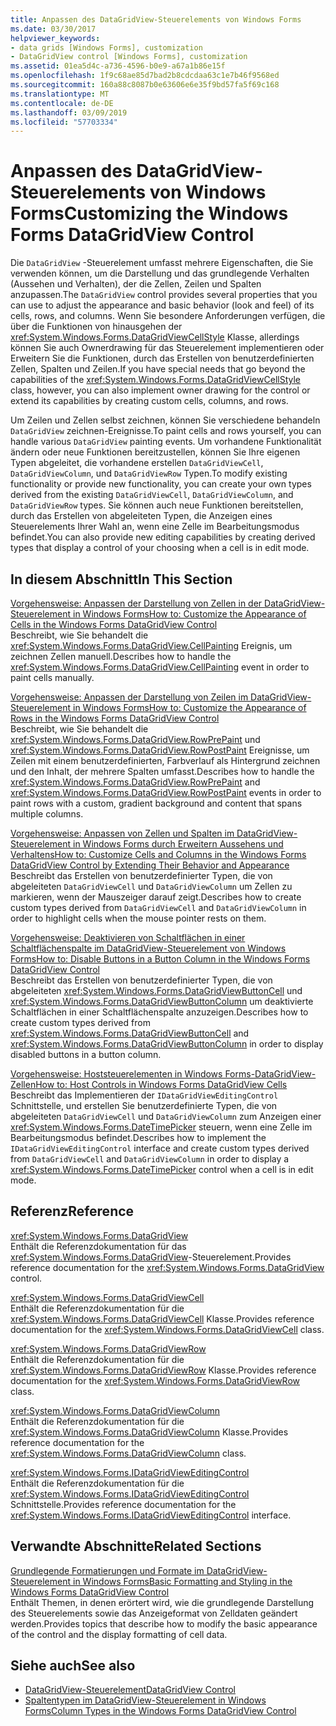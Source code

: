 ```yaml
---
title: Anpassen des DataGridView-Steuerelements von Windows Forms
ms.date: 03/30/2017
helpviewer_keywords:
- data grids [Windows Forms], customization
- DataGridView control [Windows Forms], customization
ms.assetid: 01ea5d4c-a736-4596-b0e9-a67a1b86e15f
ms.openlocfilehash: 1f9c68ae85d7bad2b8cdcdaa63c1e7b46f9568ed
ms.sourcegitcommit: 160a88c8087b0e63606e6e35f9bd57fa5f69c168
ms.translationtype: MT
ms.contentlocale: de-DE
ms.lasthandoff: 03/09/2019
ms.locfileid: "57703334"
---
```

# <a name="customizing-the-windows-forms-datagridview-control"></a><span data-ttu-id="2388a-102">Anpassen des DataGridView-Steuerelements von Windows Forms</span><span class="sxs-lookup"><span data-stu-id="2388a-102">Customizing the Windows Forms DataGridView Control</span></span>
<span data-ttu-id="2388a-103">Die `DataGridView` -Steuerelement umfasst mehrere Eigenschaften, die Sie verwenden können, um die Darstellung und das grundlegende Verhalten (Aussehen und Verhalten), der die Zellen, Zeilen und Spalten anzupassen.</span><span class="sxs-lookup"><span data-stu-id="2388a-103">The `DataGridView` control provides several properties that you can use to adjust the appearance and basic behavior (look and feel) of its cells, rows, and columns.</span></span> <span data-ttu-id="2388a-104">Wenn Sie besondere Anforderungen verfügen, die über die Funktionen von hinausgehen der <xref:System.Windows.Forms.DataGridViewCellStyle> Klasse, allerdings können Sie auch Ownerdrawing für das Steuerelement implementieren oder Erweitern Sie die Funktionen, durch das Erstellen von benutzerdefinierten Zellen, Spalten und Zeilen.</span><span class="sxs-lookup"><span data-stu-id="2388a-104">If you have special needs that go beyond the capabilities of the <xref:System.Windows.Forms.DataGridViewCellStyle> class, however, you can also implement owner drawing for the control or extend its capabilities by creating custom cells, columns, and rows.</span></span>  
  
 <span data-ttu-id="2388a-105">Um Zeilen und Zellen selbst zeichnen, können Sie verschiedene behandeln `DataGridView` zeichnen-Ereignisse.</span><span class="sxs-lookup"><span data-stu-id="2388a-105">To paint cells and rows yourself, you can handle various `DataGridView` painting events.</span></span> <span data-ttu-id="2388a-106">Um vorhandene Funktionalität ändern oder neue Funktionen bereitzustellen, können Sie Ihre eigenen Typen abgeleitet, die vorhandene erstellen `DataGridViewCell`, `DataGridViewColumn`, und `DataGridViewRow` Typen.</span><span class="sxs-lookup"><span data-stu-id="2388a-106">To modify existing functionality or provide new functionality, you can create your own types derived from the existing `DataGridViewCell`, `DataGridViewColumn`, and `DataGridViewRow` types.</span></span> <span data-ttu-id="2388a-107">Sie können auch neue Funktionen bereitstellen, durch das Erstellen von abgeleiteten Typen, die Anzeigen eines Steuerelements Ihrer Wahl an, wenn eine Zelle im Bearbeitungsmodus befindet.</span><span class="sxs-lookup"><span data-stu-id="2388a-107">You can also provide new editing capabilities by creating derived types that display a control of your choosing when a cell is in edit mode.</span></span>  
  
## <a name="in-this-section"></a><span data-ttu-id="2388a-108">In diesem Abschnitt</span><span class="sxs-lookup"><span data-stu-id="2388a-108">In This Section</span></span>  
 [<span data-ttu-id="2388a-109">Vorgehensweise: Anpassen der Darstellung von Zellen in der DataGridView-Steuerelement in Windows Forms</span><span class="sxs-lookup"><span data-stu-id="2388a-109">How to: Customize the Appearance of Cells in the Windows Forms DataGridView Control</span></span>](customize-the-appearance-of-cells-in-the-datagrid.md)  
 <span data-ttu-id="2388a-110">Beschreibt, wie Sie behandelt die <xref:System.Windows.Forms.DataGridView.CellPainting> Ereignis, um zeichnen Zellen manuell.</span><span class="sxs-lookup"><span data-stu-id="2388a-110">Describes how to handle the <xref:System.Windows.Forms.DataGridView.CellPainting> event in order to paint cells manually.</span></span>  
  
 [<span data-ttu-id="2388a-111">Vorgehensweise: Anpassen der Darstellung von Zeilen im DataGridView-Steuerelement in Windows Forms</span><span class="sxs-lookup"><span data-stu-id="2388a-111">How to: Customize the Appearance of Rows in the Windows Forms DataGridView Control</span></span>](customize-the-appearance-of-rows-in-the-datagrid.md)  
 <span data-ttu-id="2388a-112">Beschreibt, wie Sie behandelt die <xref:System.Windows.Forms.DataGridView.RowPrePaint> und <xref:System.Windows.Forms.DataGridView.RowPostPaint> Ereignisse, um Zeilen mit einem benutzerdefinierten, Farbverlauf als Hintergrund zeichnen und den Inhalt, der mehrere Spalten umfasst.</span><span class="sxs-lookup"><span data-stu-id="2388a-112">Describes how to handle the <xref:System.Windows.Forms.DataGridView.RowPrePaint> and <xref:System.Windows.Forms.DataGridView.RowPostPaint> events in order to paint rows with a custom, gradient background and content that spans multiple columns.</span></span>  
  
 [<span data-ttu-id="2388a-113">Vorgehensweise: Anpassen von Zellen und Spalten im DataGridView-Steuerelement in Windows Forms durch Erweitern Aussehens und Verhaltens</span><span class="sxs-lookup"><span data-stu-id="2388a-113">How to: Customize Cells and Columns in the Windows Forms DataGridView Control by Extending Their Behavior and Appearance</span></span>](customize-cells-and-columns-in-the-datagrid-by-extending-behavior.md)  
 <span data-ttu-id="2388a-114">Beschreibt das Erstellen von benutzerdefinierter Typen, die von abgeleiteten `DataGridViewCell` und `DataGridViewColumn` um Zellen zu markieren, wenn der Mauszeiger darauf zeigt.</span><span class="sxs-lookup"><span data-stu-id="2388a-114">Describes how to create custom types derived from `DataGridViewCell` and `DataGridViewColumn` in order to highlight cells when the mouse pointer rests on them.</span></span>  
  
 [<span data-ttu-id="2388a-115">Vorgehensweise: Deaktivieren von Schaltflächen in einer Schaltflächenspalte im DataGridView-Steuerelement von Windows Forms</span><span class="sxs-lookup"><span data-stu-id="2388a-115">How to: Disable Buttons in a Button Column in the Windows Forms DataGridView Control</span></span>](disable-buttons-in-a-button-column-in-the-datagrid.md)  
 <span data-ttu-id="2388a-116">Beschreibt das Erstellen von benutzerdefinierter Typen, die von abgeleiteten <xref:System.Windows.Forms.DataGridViewButtonCell> und <xref:System.Windows.Forms.DataGridViewButtonColumn> um deaktivierte Schaltflächen in einer Schaltflächenspalte anzuzeigen.</span><span class="sxs-lookup"><span data-stu-id="2388a-116">Describes how to create custom types derived from <xref:System.Windows.Forms.DataGridViewButtonCell> and <xref:System.Windows.Forms.DataGridViewButtonColumn> in order to display disabled buttons in a button column.</span></span>  
  
 [<span data-ttu-id="2388a-117">Vorgehensweise: Hoststeuerelementen in Windows Forms-DataGridView-Zellen</span><span class="sxs-lookup"><span data-stu-id="2388a-117">How to: Host Controls in Windows Forms DataGridView Cells</span></span>](how-to-host-controls-in-windows-forms-datagridview-cells.md)  
 <span data-ttu-id="2388a-118">Beschreibt das Implementieren der `IDataGridViewEditingControl` Schnittstelle, und erstellen Sie benutzerdefinierte Typen, die von abgeleiteten `DataGridViewCell` und `DataGridViewColumn` zum Anzeigen einer <xref:System.Windows.Forms.DateTimePicker> steuern, wenn eine Zelle im Bearbeitungsmodus befindet.</span><span class="sxs-lookup"><span data-stu-id="2388a-118">Describes how to implement the `IDataGridViewEditingControl` interface and create custom types derived from `DataGridViewCell` and `DataGridViewColumn` in order to display a <xref:System.Windows.Forms.DateTimePicker> control when a cell is in edit mode.</span></span>  
  
## <a name="reference"></a><span data-ttu-id="2388a-119">Referenz</span><span class="sxs-lookup"><span data-stu-id="2388a-119">Reference</span></span>  
 <xref:System.Windows.Forms.DataGridView>  
 <span data-ttu-id="2388a-120">Enthält die Referenzdokumentation für das <xref:System.Windows.Forms.DataGridView>-Steuerelement.</span><span class="sxs-lookup"><span data-stu-id="2388a-120">Provides reference documentation for the <xref:System.Windows.Forms.DataGridView> control.</span></span>  
  
 <xref:System.Windows.Forms.DataGridViewCell>  
 <span data-ttu-id="2388a-121">Enthält die Referenzdokumentation für die <xref:System.Windows.Forms.DataGridViewCell> Klasse.</span><span class="sxs-lookup"><span data-stu-id="2388a-121">Provides reference documentation for the <xref:System.Windows.Forms.DataGridViewCell> class.</span></span>  
  
 <xref:System.Windows.Forms.DataGridViewRow>  
 <span data-ttu-id="2388a-122">Enthält die Referenzdokumentation für die <xref:System.Windows.Forms.DataGridViewRow> Klasse.</span><span class="sxs-lookup"><span data-stu-id="2388a-122">Provides reference documentation for the <xref:System.Windows.Forms.DataGridViewRow> class.</span></span>  
  
 <xref:System.Windows.Forms.DataGridViewColumn>  
 <span data-ttu-id="2388a-123">Enthält die Referenzdokumentation für die <xref:System.Windows.Forms.DataGridViewColumn> Klasse.</span><span class="sxs-lookup"><span data-stu-id="2388a-123">Provides reference documentation for the <xref:System.Windows.Forms.DataGridViewColumn> class.</span></span>  
  
 <xref:System.Windows.Forms.IDataGridViewEditingControl>  
 <span data-ttu-id="2388a-124">Enthält die Referenzdokumentation für die <xref:System.Windows.Forms.IDataGridViewEditingControl> Schnittstelle.</span><span class="sxs-lookup"><span data-stu-id="2388a-124">Provides reference documentation for the <xref:System.Windows.Forms.IDataGridViewEditingControl> interface.</span></span>  
  
## <a name="related-sections"></a><span data-ttu-id="2388a-125">Verwandte Abschnitte</span><span class="sxs-lookup"><span data-stu-id="2388a-125">Related Sections</span></span>  
 [<span data-ttu-id="2388a-126">Grundlegende Formatierungen und Formate im DataGridView-Steuerelement in Windows Forms</span><span class="sxs-lookup"><span data-stu-id="2388a-126">Basic Formatting and Styling in the Windows Forms DataGridView Control</span></span>](basic-formatting-and-styling-in-the-windows-forms-datagridview-control.md)  
 <span data-ttu-id="2388a-127">Enthält Themen, in denen erörtert wird, wie die grundlegende Darstellung des Steuerelements sowie das Anzeigeformat von Zelldaten geändert werden.</span><span class="sxs-lookup"><span data-stu-id="2388a-127">Provides topics that describe how to modify the basic appearance of the control and the display formatting of cell data.</span></span>  
  
## <a name="see-also"></a><span data-ttu-id="2388a-128">Siehe auch</span><span class="sxs-lookup"><span data-stu-id="2388a-128">See also</span></span>
- [<span data-ttu-id="2388a-129">DataGridView-Steuerelement</span><span class="sxs-lookup"><span data-stu-id="2388a-129">DataGridView Control</span></span>](datagridview-control-windows-forms.md)
- [<span data-ttu-id="2388a-130">Spaltentypen im DataGridView-Steuerelement in Windows Forms</span><span class="sxs-lookup"><span data-stu-id="2388a-130">Column Types in the Windows Forms DataGridView Control</span></span>](column-types-in-the-windows-forms-datagridview-control.md)
